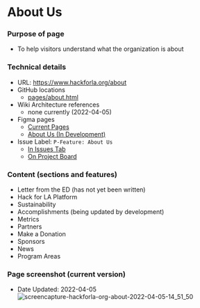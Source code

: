 
# About Us

### Purpose of page
* To help visitors understand what the organization is about

### Technical details
* URL: https://www.hackforla.org/about
* GitHub locations
  * [pages/about.html](https://github.com/hackforla/website/blob/gh-pages/pages/about.html)
* Wiki Architecture references
  * none currently (2022-04-05)
* Figma pages 
  * [Current Pages](https://www.figma.com/file/0RRPy1Ph7HafI3qOITg0Mr/Hack-for-LA-Website?node-id=3464%3A0)
  * [About Us (In Development)](https://www.figma.com/file/0RRPy1Ph7HafI3qOITg0Mr/Hack-for-LA-Website?node-id=1803%3A13692)
* Issue Label:  ```P-Feature: About Us```
  * [In Issues Tab](https://github.com/hackforla/website/issues?q=is%3Aopen+is%3Aissue+label%3A%22P-Feature%3A+About+Us%22)
  * [On Project Board](https://github.com/hackforla/website/projects/7?card_filter_query=label%3A%22p-feature%3A+about+us%22)

### Content (sections and features)
* Letter from the ED (has not yet been written)
* Hack for LA Platform
* Sustainability
* Accomplishments (being updated by development)
* Metrics
* Partners
* Make a Donation
* Sponsors
* News
* Program Areas


### Page screenshot (current version)
- Date Updated: 2022-04-05
![screencapture-hackforla-org-about-2022-04-05-14_51_50](https://user-images.githubusercontent.com/37763229/161855857-c597fb9e-c5df-417d-a6a4-8d635f47db39.png)